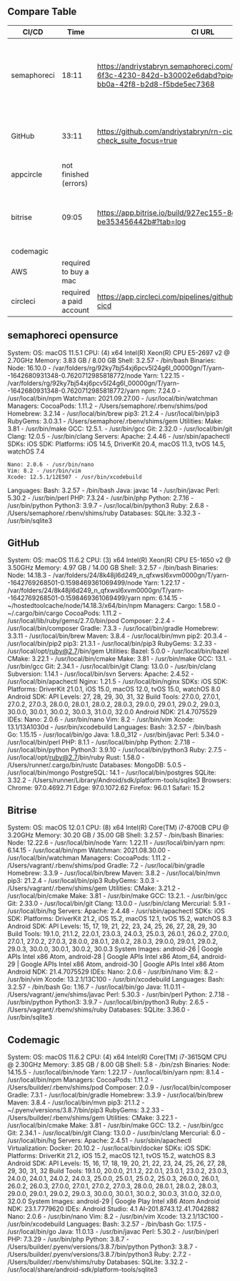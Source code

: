 ## Compare Table
| CI/CD | Time | CI URL | Note |
|---|---|---|---|
| semaphoreci | 18:11 | https://andriystabryn.semaphoreci.com/workflows/edf0281c-6f3c-4230-842d-b30002e6dabd?pipeline_id=c596317c-bb0a-42f8-b2d8-f5bde5ec7368 | yarn install & pod install & build & artifact push |
| GitHub | 33:11 | https://github.com/andriystabryn/rn-cicd/runs/4896453645?check_suite_focus=true | yarn install & pod install & build  |
| appcircle | not finished (errors) |  |
| bitrise | 09:05 | https://app.bitrise.io/build/927ec155-8d1e-4b5f-99b6-be353456442b#?tab=log | yarn install & pod install & build &  |
| codemagic |  |  |
| AWS | required to buy a mac  |  |
| circleci | required a paid account | https://app.circleci.com/pipelines/github/andriystabryn/rn-cicd |  |

## semaphoreci opensurce
System:
    OS: macOS 11.5.1
    CPU: (4) x64 Intel(R) Xeon(R) CPU E5-2697 v2 @ 2.70GHz
    Memory: 3.83 GB / 8.00 GB
    Shell: 3.2.57 - /bin/bash
  Binaries:
    Node: 16.10.0 - /var/folders/rg/92ky7bj54xj6pcv5l24g6l_00000gn/T/yarn--1642680931348-0.7620712985818772/node
    Yarn: 1.22.15 - /var/folders/rg/92ky7bj54xj6pcv5l24g6l_00000gn/T/yarn--1642680931348-0.7620712985818772/yarn
    npm: 7.24.0 - /usr/local/bin/npm
    Watchman: 2021.09.27.00 - /usr/local/bin/watchman
  Managers:
    CocoaPods: 1.11.2 - /Users/semaphore/.rbenv/shims/pod
    Homebrew: 3.2.14 - /usr/local/bin/brew
    pip3: 21.2.4 - /usr/local/bin/pip3
    RubyGems: 3.0.3.1 - /Users/semaphore/.rbenv/shims/gem
  Utilities:
    Make: 3.81 - /usr/bin/make
    GCC: 12.5.1. - /usr/bin/gcc
    Git: 2.32.0 - /usr/local/bin/git
    Clang: 12.0.5 - /usr/bin/clang
  Servers:
    Apache: 2.4.46 - /usr/sbin/apachectl
  SDKs:
    iOS SDK:
      Platforms: iOS 14.5, DriverKit 20.4, macOS 11.3, tvOS 14.5, watchOS 7.4
 
    Nano: 2.0.6 - /usr/bin/nano
    Vim: 8.2 - /usr/bin/vim
    Xcode: 12.5.1/12E507 - /usr/bin/xcodebuild
  Languages:
    Bash: 3.2.57 - /bin/bash
    Java: javac 14 - /usr/bin/javac
    Perl: 5.30.2 - /usr/bin/perl
    PHP: 7.3.24 - /usr/bin/php
    Python: 2.7.16 - /usr/bin/python
    Python3: 3.9.7 - /usr/local/bin/python3
    Ruby: 2.6.8 - /Users/semaphore/.rbenv/shims/ruby
  Databases:
    SQLite: 3.32.3 - /usr/bin/sqlite3


## GitHub
System:
    OS: macOS 11.6.2
    CPU: (3) x64 Intel(R) Xeon(R) CPU E5-1650 v2 @ 3.50GHz
    Memory: 4.97 GB / 14.00 GB
    Shell: 3.2.57 - /bin/bash
  Binaries:
    Node: 14.18.3 - /var/folders/24/8k48jl6d249_n_qfxwsl6xvm0000gn/T/yarn--1642769268501-0.1598469361069499/node
    Yarn: 1.22.17 - /var/folders/24/8k48jl6d249_n_qfxwsl6xvm0000gn/T/yarn--1642769268501-0.1598469361069499/yarn
    npm: 6.14.15 - ~/hostedtoolcache/node/14.18.3/x64/bin/npm
  Managers:
    Cargo: 1.58.0 - ~/.cargo/bin/cargo
    CocoaPods: 1.11.2 - /usr/local/lib/ruby/gems/2.7.0/bin/pod
    Composer: 2.2.4 - /usr/local/bin/composer
    Gradle: 7.3.3 - /usr/local/bin/gradle
    Homebrew: 3.3.11 - /usr/local/bin/brew
    Maven: 3.8.4 - /usr/local/bin/mvn
    pip2: 20.3.4 - /usr/local/bin/pip2
    pip3: 21.3.1 - /usr/local/bin/pip3
    RubyGems: 3.2.33 - /usr/local/opt/ruby@2.7/bin/gem
  Utilities:
    Bazel: 5.0.0 - /usr/local/bin/bazel
    CMake: 3.22.1 - /usr/local/bin/cmake
    Make: 3.81 - /usr/bin/make
    GCC: 13.1. - /usr/bin/gcc
    Git: 2.34.1 - /usr/local/bin/git
    Clang: 13.0.0 - /usr/bin/clang
    Subversion: 1.14.1 - /usr/local/bin/svn
  Servers:
    Apache: 2.4.52 - /usr/local/bin/apachectl
    Nginx: 1.21.5 - /usr/local/bin/nginx
  SDKs:
    iOS SDK:
      Platforms: DriverKit 21.0.1, iOS 15.0, macOS 12.0, tvOS 15.0, watchOS 8.0
    Android SDK:
      API Levels: 27, 28, 29, 30, 31, 32
      Build Tools: 27.0.0, 27.0.1, 27.0.2, 27.0.3, 28.0.0, 28.0.1, 28.0.2, 28.0.3, 29.0.0, 29.0.1, 29.0.2, 29.0.3, 30.0.0, 30.0.1, 30.0.2, 30.0.3, 31.0.0, 32.0.0
      Android NDK: 21.4.7075529
  IDEs:
    Nano: 2.0.6 - /usr/bin/nano
    Vim: 8.2 - /usr/bin/vim
    Xcode: 13.1/13A1030d - /usr/bin/xcodebuild
  Languages:
    Bash: 3.2.57 - /bin/bash
    Go: 1.15.15 - /usr/local/bin/go
    Java: 1.8.0_312 - /usr/bin/javac
    Perl: 5.34.0 - /usr/local/bin/perl
    PHP: 8.1.1 - /usr/local/bin/php
    Python: 2.7.18 - /usr/local/bin/python
    Python3: 3.9.10 - /usr/local/bin/python3
    Ruby: 2.7.5 - /usr/local/opt/ruby@2.7/bin/ruby
    Rust: 1.58.0 - /Users/runner/.cargo/bin/rustc
  Databases:
    MongoDB: 5.0.5 - /usr/local/bin/mongo
    PostgreSQL: 14.1 - /usr/local/bin/postgres
    SQLite: 3.32.2 - /Users/runner/Library/Android/sdk/platform-tools/sqlite3
  Browsers:
    Chrome: 97.0.4692.71
    Edge: 97.0.1072.62
    Firefox: 96.0.1
    Safari: 15.2


## Bitrise
  System:
    OS: macOS 12.0.1
    CPU: (8) x64 Intel(R) Core(TM) i7-8700B CPU @ 3.20GHz
    Memory: 30.20 GB / 35.00 GB
    Shell: 3.2.57 - /bin/bash
  Binaries:
    Node: 12.22.6 - /usr/local/bin/node
    Yarn: 1.22.11 - /usr/local/bin/yarn
    npm: 6.14.15 - /usr/local/bin/npm
    Watchman: 2021.08.30.00 - /usr/local/bin/watchman
  Managers:
    CocoaPods: 1.11.2 - /Users/vagrant/.rbenv/shims/pod
    Gradle: 7.2 - /usr/local/bin/gradle
    Homebrew: 3.3.9 - /usr/local/bin/brew
    Maven: 3.8.2 - /usr/local/bin/mvn
    pip3: 21.2.4 - /usr/local/bin/pip3
    RubyGems: 3.0.3 - /Users/vagrant/.rbenv/shims/gem
  Utilities:
    CMake: 3.21.2 - /usr/local/bin/cmake
    Make: 3.81 - /usr/bin/make
    GCC: 13.2.1. - /usr/bin/gcc
    Git: 2.33.0 - /usr/local/bin/git
    Clang: 13.0.0 - /usr/bin/clang
    Mercurial: 5.9.1 - /usr/local/bin/hg
  Servers:
    Apache: 2.4.48 - /usr/sbin/apachectl
  SDKs:
    iOS SDK:
      Platforms: DriverKit 21.2, iOS 15.2, macOS 12.1, tvOS 15.2, watchOS 8.3
    Android SDK:
      API Levels: 15, 17, 19, 21, 22, 23, 24, 25, 26, 27, 28, 29, 30
      Build Tools: 19.1.0, 21.1.2, 22.0.1, 23.0.3, 24.0.3, 25.0.3, 26.0.1, 26.0.2, 27.0.0, 27.0.1, 27.0.2, 27.0.3, 28.0.0, 28.0.1, 28.0.2, 28.0.3, 29.0.0, 29.0.1, 29.0.2, 29.0.3, 30.0.0, 30.0.1, 30.0.2, 30.0.3
      System Images: android-26 | Google APIs Intel x86 Atom, android-28 | Google APIs Intel x86 Atom_64, android-29 | Google APIs Intel x86 Atom, android-30 | Google APIs Intel x86 Atom
      Android NDK: 21.4.7075529
  IDEs:
    Nano: 2.0.6 - /usr/bin/nano
    Vim: 8.2 - /usr/bin/vim
    Xcode: 13.2.1/13C100 - /usr/bin/xcodebuild
  Languages:
    Bash: 3.2.57 - /bin/bash
    Go: 1.16.7 - /usr/local/bin/go
    Java: 11.0.11 - /Users/vagrant/.jenv/shims/javac
    Perl: 5.30.3 - /usr/bin/perl
    Python: 2.7.18 - /usr/bin/python
    Python3: 3.9.7 - /usr/local/bin/python3
    Ruby: 2.6.5 - /Users/vagrant/.rbenv/shims/ruby
  Databases:
    SQLite: 3.36.0 - /usr/bin/sqlite3


## Codemagic
  System:
    OS: macOS 11.6.2
    CPU: (4) x64 Intel(R) Core(TM) i7-3615QM CPU @ 2.30GHz
    Memory: 3.85 GB / 8.00 GB
    Shell: 5.8 - /bin/zsh
  Binaries:
    Node: 14.15.5 - /usr/local/bin/node
    Yarn: 1.22.17 - /usr/local/bin/yarn
    npm: 8.1.4 - /usr/local/bin/npm
  Managers:
    CocoaPods: 1.11.2 - /Users/builder/.rbenv/shims/pod
    Composer: 2.0.9 - /usr/local/bin/composer
    Gradle: 7.3.1 - /usr/local/bin/gradle
    Homebrew: 3.3.9 - /usr/local/bin/brew
    Maven: 3.8.4 - /usr/local/bin/mvn
    pip3: 21.1.2 - ~/.pyenv/versions/3.8.7/bin/pip3
    RubyGems: 3.2.33 - /Users/builder/.rbenv/shims/gem
  Utilities:
    CMake: 3.22.1 - /usr/local/bin/cmake
    Make: 3.81 - /usr/bin/make
    GCC: 13.2. - /usr/bin/gcc
    Git: 2.34.1 - /usr/local/bin/git
    Clang: 13.0.0 - /usr/bin/clang
    Mercurial: 6.0 - /usr/local/bin/hg
  Servers:
    Apache: 2.4.51 - /usr/sbin/apachectl
  Virtualization:
    Docker: 20.10.2 - /usr/local/bin/docker
  SDKs:
    iOS SDK:
      Platforms: DriverKit 21.2, iOS 15.2, macOS 12.1, tvOS 15.2, watchOS 8.3
    Android SDK:
      API Levels: 15, 16, 17, 18, 19, 20, 21, 22, 23, 24, 25, 26, 27, 28, 29, 30, 31, 32
      Build Tools: 19.1.0, 20.0.0, 21.1.2, 22.0.1, 23.0.1, 23.0.2, 23.0.3, 24.0.0, 24.0.1, 24.0.2, 24.0.3, 25.0.0, 25.0.1, 25.0.2, 25.0.3, 26.0.0, 26.0.1, 26.0.2, 26.0.3, 27.0.0, 27.0.1, 27.0.2, 27.0.3, 28.0.0, 28.0.1, 28.0.2, 28.0.3, 29.0.0, 29.0.1, 29.0.2, 29.0.3, 30.0.0, 30.0.1, 30.0.2, 30.0.3, 31.0.0, 32.0.0, 32.0.0
      System Images: android-29 | Google Play Intel x86 Atom
      Android NDK: 23.1.7779620
  IDEs:
    Android Studio: 4.1 AI-201.8743.12.41.7042882
    Nano: 2.0.6 - /usr/bin/nano
    Vim: 8.2 - /usr/bin/vim
    Xcode: 13.2.1/13C100 - /usr/bin/xcodebuild
  Languages:
    Bash: 3.2.57 - /bin/bash
    Go: 1.17.5 - /usr/local/bin/go
    Java: 11.0.13 - /usr/bin/javac
    Perl: 5.30.2 - /usr/bin/perl
    PHP: 7.3.29 - /usr/bin/php
    Python: 3.8.7 - /Users/builder/.pyenv/versions/3.8.7/bin/python
    Python3: 3.8.7 - /Users/builder/.pyenv/versions/3.8.7/bin/python3
    Ruby: 2.7.2 - /Users/builder/.rbenv/shims/ruby
  Databases:
    SQLite: 3.32.2 - /usr/local/share/android-sdk/platform-tools/sqlite3
